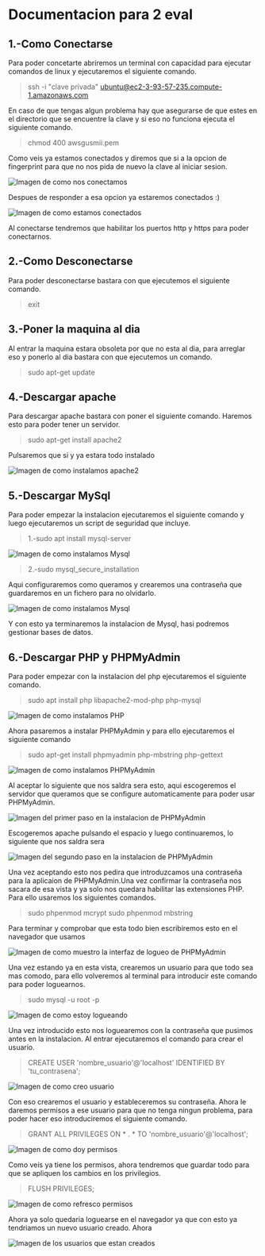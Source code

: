 # Documentacion para 2 eval


## 1.-Como Conectarse

Para poder concetarte abriremos un terminal con capacidad para ejecutar comandos de linux y ejecutaremos el siguiente comando.

> ssh -i "clave privada" ubuntu@ec2-3-93-57-235.compute-1.amazonaws.com

En caso de que tengas algun problema hay que asegurarse de que estes en el directorio que se encuentre la clave y si eso no funciona ejecuta el siguiente comando.

>chmod 400 awsgusmii.pem

Como veis ya estamos conectados y diremos que si a la opcion de fingerprint para que no nos pida de nuevo la clave al iniciar sesion.

![Imagen de como nos conectamos](img/ComoConectarse.PNG)

Despues de responder a esa opcion ya estaremos conectados :)

![Imagen de como estamos conectados](img/EnseñarQueEstasConectado.PNG)

Al conectarse tendremos que habilitar los puertos http y https para poder conectarnos.

## 2.-Como Desconectarse

Para poder desconectarse bastara con que ejecutemos el siguiente comando.

>exit


## 3.-Poner la maquina al dia

Al entrar la maquina estara obsoleta por que no esta al dia, para arreglar eso y ponerlo al dia bastara con que ejecutemos un comando.

>sudo apt-get update

## 4.-Descargar apache 

Para descargar apache bastara con poner el siguiente comando. Haremos esto para poder tener un servidor. 

>sudo apt-get install apache2

Pulsaremos que si y ya estara todo instalado

![Imagen de como instalamos apache2](/img/DescargarApache.PNG)

## 5.-Descargar MySql

Para poder empezar la instalacion ejecutaremos el siguiente comando y luego ejecutaremos un script de seguridad que incluye.

>1.-sudo apt install mysql-server

![Imagen de como instalamos Mysql](/img/DescargarMysql.PNG)

>2.-sudo mysql_secure_installation

Aqui configuraremos como queramos y crearemos una contraseña que guardaremos en un fichero para no olvidarlo.

![Imagen de como instalamos Mysql](/img/DescargarMysqlPaso2.PNG)

Y con esto ya terminaremos la instalacion de Mysql, hasi podremos gestionar bases de datos.

## 6.-Descargar PHP y PHPMyAdmin

Para poder empezar con la instalacion del php ejecutaremos el siguiente comando.

>sudo apt install php libapache2-mod-php php-mysql

![Imagen de como instalamos PHP](/img/DescargaPHP.PNG)

Ahora pasaremos a instalar PHPMyAdmin y para ello ejecutaremos el siguiente comando

>sudo apt-get install phpmyadmin php-mbstring php-gettext

![Imagen de como instalamos PHPMyAdmin](/img/DescargaPHPMyAdmin.PNG)

Al aceptar lo siguiente que nos saldra sera esto, aqui escogeremos el servidor que queramos que se configure automaticamente para poder usar PHPMyAdmin.

![Imagen del primer paso en la instalacion de PHPMyAdmin](/img/ConfiguracionPaso1PHPMyAdmin.PNG)

Escogeremos apache pulsando el espacio y luego continuaremos, lo siguiente que nos saldra sera 

![Imagen del segundo paso en la instalacion de PHPMyAdmin](/img/ConfiguracionPaso2PHPMyAdmin.PNG)

Una vez aceptando esto nos pedira que introduzcamos una contraseña para la aplicaion de  PHPMyAdmin.Una vez confirmar la contraseña nos sacara de esa vista y ya solo nos quedara  habilitar las extensiones PHP. Para ello usaremos los siguientes comandos.

>sudo phpenmod mcrypt
>sudo phpenmod mbstring

Para terminar y comprobar que esta todo bien escribiremos esto en el navegador que usamos


![Imagen de como muestro la interfaz de logueo de PHPMyAdmin](/img/DemostrarEnNavegador.PNG)

Una vez estando ya en esta vista, crearemos un usuario para que todo sea mas comodo, para ello volveremos al terminal para introducir este comando para poder loguearnos.

>sudo mysql -u root -p

![Imagen de como estoy logueando](/img/EnseñarComoEstoyLogueado.PNG)

Una vez introducido esto nos loguearemos con la contraseña que pusimos antes en la instalacion. Al entrar ejecutaremos el comando para crear el usuario.

>CREATE USER 'nombre_usuario'@'localhost' IDENTIFIED BY 'tu_contrasena';

![Imagen de como creo usuario](/img/EnseñarComoCreoUsuario.PNG)

Con eso crearemos el usuario y estableceremos su contraseña. Ahora le daremos permisos a ese usuario para que no tenga ningun problema, para poder hacer eso introduciremos el siguiente comando.

>GRANT ALL PRIVILEGES ON * . * TO 'nombre_usuario'@'localhost';

![Imagen de como doy permisos](/img/EnseñarComoDoyPrivilegios.PNG)

Como veis ya tiene los permisos, ahora tendremos que guardar todo para que se apliquen los cambios en los privilegios.

>FLUSH PRIVILEGES;

![Imagen de como refresco permisos](/img/EnseñarComoRefrescoPrivilegios.PNG)

Ahora ya solo quedaria loguearse en el navegador ya que con esto ya tendriamos un nuevo usuario creado. Ahora 

![Imagen de los usuarios que estan creados](/img/EnseñarUsuarioCreado.PNG)